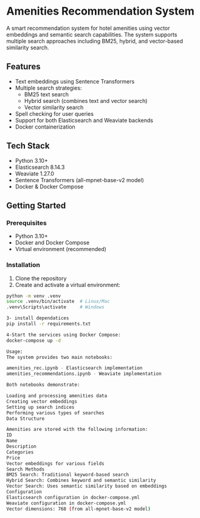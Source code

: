 # Amenities Recommendation System

A smart recommendation system for hotel amenities using vector embeddings and semantic search capabilities. The system supports multiple search approaches including BM25, hybrid, and vector-based similarity search.

## Features

- Text embeddings using Sentence Transformers
- Multiple search strategies:
  - BM25 text search
  - Hybrid search (combines text and vector search)
  - Vector similarity search
- Spell checking for user queries
- Support for both Elasticsearch and Weaviate backends
- Docker containerization

## Tech Stack

- Python 3.10+
- Elasticsearch 8.14.3
- Weaviate 1.27.0
- Sentence Transformers (all-mpnet-base-v2 model)
- Docker & Docker Compose

## Getting Started

### Prerequisites

- Python 3.10+
- Docker and Docker Compose
- Virtual environment (recommended)

### Installation

1. Clone the repository
2. Create and activate a virtual environment:

```sh
python -m venv .venv
source .venv/bin/activate  # Linux/Mac
.venv\Scripts\activate     # Windows

3- install dependatices
pip install -r requirements.txt

4-Start the services using Docker Compose:
docker-compose up -d

Usage:
The system provides two main notebooks:

amenities_rec.ipynb - Elasticsearch implementation
amenities_recommendations.ipynb - Weaviate implementation

Both notebooks demonstrate:

Loading and processing amenities data
Creating vector embeddings
Setting up search indices
Performing various types of searches
Data Structure

Amenities are stored with the following information:
ID
Name
Description
Categories
Price
Vector embeddings for various fields
Search Methods
BM25 Search: Traditional keyword-based search
Hybrid Search: Combines keyword and semantic similarity
Vector Search: Uses semantic similarity based on embeddings
Configuration
Elasticsearch configuration in docker-compose.yml
Weaviate configuration in docker-compose.yml
Vector dimensions: 768 (from all-mpnet-base-v2 model)

